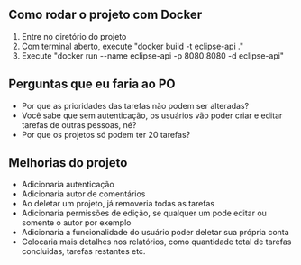 ## Como rodar o projeto com Docker

1. Entre no diretório do projeto
2. Com terminal aberto, execute "docker build -t eclipse-api ."
3. Execute "docker run --name eclipse-api -p 8080:8080 -d eclipse-api"

## Perguntas que eu faria ao PO

- Por que as prioridades das tarefas não podem ser alteradas?
- Você sabe que sem autenticação, os usuários vão poder criar e editar tarefas de outras pessoas, né?
- Por que os projetos só podem ter 20 tarefas?

## Melhorias do projeto

- Adicionaria autenticação
- Adicionaria autor de comentários
- Ao deletar um projeto, já removeria todas as tarefas
- Adicionaria permissões de edição, se qualquer um pode editar ou somente o autor por exemplo
- Adicionaria a funcionalidade do usuário poder deletar sua própria conta
- Colocaria mais detalhes nos relatórios, como quantidade total de tarefas concluidas, tarefas restantes etc.
